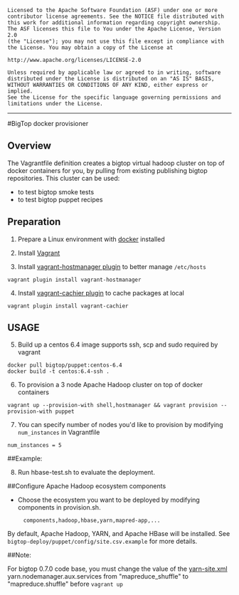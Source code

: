     Licensed to the Apache Software Foundation (ASF) under one or more
    contributor license agreements. See the NOTICE file distributed with
    this work for additional information regarding copyright ownership.
    The ASF licenses this file to You under the Apache License, Version 2.0
    (the "License"); you may not use this file except in compliance with
    the License. You may obtain a copy of the License at

    http://www.apache.org/licenses/LICENSE-2.0

    Unless required by applicable law or agreed to in writing, software
    distributed under the License is distributed on an "AS IS" BASIS,
    WITHOUT WARRANTIES OR CONDITIONS OF ANY KIND, either express or implied.
    See the License for the specific language governing permissions and
    limitations under the License.

------------------------------------------------------------------------------------------------------------------------------------------------------

#BigTop docker provisioner

## Overview

The Vagrantfile definition creates a bigtop virtual hadoop cluster on top of docker containers for you, by pulling from existing publishing bigtop repositories.
This cluster can be used:

- to test bigtop smoke tests
- to test bigtop puppet recipes

## Preparation

1) Prepare a Linux environment with [docker](https://docs.docker.com/installation/#installation) installed

2) Install [Vagrant](https://www.vagrantup.com/downloads.html)

3) Install [vagrant-hostmanager plugin](https://github.com/smdahlen/vagrant-hostmanager) to better manage `/etc/hosts`

```
vagrant plugin install vagrant-hostmanager
```

4) Install [vagrant-cachier plugin](https://github.com/fgrehm/vagrant-cachier) to cache packages at local

```
vagrant plugin install vagrant-cachier
```

## USAGE

5) Build up a centos 6.4 image supports ssh, scp and sudo required by vagrant

```
docker pull bigtop/puppet:centos-6.4
docker build -t centos:6.4-ssh .
```

6) To provision a 3 node Apache Hadoop cluster on top of docker containers

```
vagrant up --provision-with shell,hostmanager && vagrant provision --provision-with puppet
```

7) You can specify number of nodes you'd like to provision by modifying `num_instances` in Vagrantfile

```
num_instances = 5
```

##Example:

8) Run hbase-test.sh to evaluate the deployment.

##Configure Apache Hadoop ecosystem components
* Choose the ecosystem you want to be deployed by modifying components in provision.sh.

```
     components,hadoop,hbase,yarn,mapred-app,...
```

By default, Apache Hadoop, YARN, and Apache HBase will be installed.
See `bigtop-deploy/puppet/config/site.csv.example` for more details.

##Note:

For bigtop 0.7.0 code base, you must change the value of the [yarn-site.xml](https://github.com/apache/bigtop/blob/master/bigtop-deploy/puppet/modules/hadoop/templates/yarn-site.xml) yarn.nodemanager.aux.services from "mapreduce_shuffle" to "mapreduce.shuffle" before `vagrant up`

